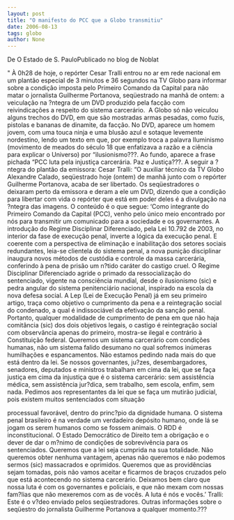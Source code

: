 ```yaml
---
layout: post
title: "O manifesto do PCC que a Globo transmitiu"
date: 2006-08-13
tags: globo
author: None
---
```

De O Estado de S. PauloPublicado no blog de Noblat

" &Agrave; 0h28 de hoje, o rep&oacute;rter Cesar Tralli entrou no ar em rede nacional em um plant&atilde;o especial de 3 minutos e 36 segundos na TV Globo para informar sobre a condi&ccedil;&atilde;o imposta pelo Primeiro Comando da Capital para n&atilde;o matar o jornalista Guilherme Portanova, seq&uuml;estrado na manh&atilde; de ontem: a veicula&ccedil;&atilde;o na ?ntegra de um DVD produzido pela fac&ccedil;&atilde;o com reivindica&ccedil;&otilde;es a respeito do sistema carcer&aacute;rio. &nbsp;A Globo s&oacute; n&atilde;o veiculou alguns trechos do DVD, em que s&atilde;o mostradas armas pesadas, como fuzis, pistolas e bananas de dinamite, da fac&ccedil;&atilde;o. No DVD, aparece um homem jovem, com uma touca ninja e uma blus&atilde;o azul e sotaque levemente nordestino, lendo um texto em que, por exemplo troca a palavra Iluminismo (movimento de meados do s&eacute;culo 18 que enfatizava a raz&atilde;o e a ci&ecirc;ncia para explicar o Universo) por &ldquo;ilusionismo???. Ao fundo, aparece a frase pichada &ldquo;PCC luta pela injusti&ccedil;a carcer&aacute;ria. Paz e Justi&ccedil;a???. A seguir a ?ntegra do plant&atilde;o da emissora:&nbsp;Cesar Tralli: &ldquo;O auxiliar t&eacute;cnico da TV Globo Alexandre Calado, seq&uuml;estrado hoje (ontem) de manh&atilde; junto com o rep&oacute;rter Guilherme Portanova, acaba de ser libertado. Os seq&uuml;estradores o deixaram perto da emissora e deram a ele um DVD, dizendo que a condi&ccedil;&atilde;o para libertar com vida o rep&oacute;rter que est&aacute; em poder deles &eacute; a divulga&ccedil;&atilde;o na ?ntegra das imagens. O conte&uacute;do &eacute; o que segue:&nbsp;&lsquo;Como integrante do Primeiro Comando da Capital (PCC), venho pelo &uacute;nico meio encontrado por n&oacute;s para transmitir um comunicado para a sociedade e os governantes. A introdu&ccedil;&atilde;o do Regime Disciplinar Diferenciado, pela Lei 10.792 de 2003, no interior da fase de execu&ccedil;&atilde;o penal, inverte a l&oacute;gica da execu&ccedil;&atilde;o penal. E coerente com a perspectiva de elimina&ccedil;&atilde;o e inabilita&ccedil;&atilde;o dos setores sociais redundantes, leia-se clientela do sistema penal, a nova puni&ccedil;&atilde;o disciplinar inaugura novos m&eacute;todos de cust&oacute;dia e controle da massa carcer&aacute;ria, conferindo &agrave; pena de pris&atilde;o um n?tido car&aacute;ter do castigo cruel.&nbsp;O Regime Disciplinar Diferenciado agride o primado da ressocializa&ccedil;&atilde;o do sentenciado, vigente na consci&ecirc;ncia mundial, desde o ilusionismo (sic) e pedra angular do sistema penitenci&aacute;rio nacional, inspirado na escola da nova defesa social. A Lep (Lei de Execu&ccedil;&atilde;o Penal) j&aacute; em seu primeiro artigo, tra&ccedil;a como objetivo o cumprimento da pena e a reintegra&ccedil;&atilde;o social do condenado, a qual &eacute; indissoci&aacute;vel da efetiva&ccedil;&atilde;o da san&ccedil;&atilde;o penal. Portanto, qualquer modalidade de cumprimento de pena em que n&atilde;o haja comit&acirc;ncia (sic) dos dois objetivos legais, o castigo &eacute; reintegra&ccedil;&atilde;o social com observ&acirc;ncia apenas do primeiro, mostra-se ilegal e contr&aacute;rio &agrave; Constitui&ccedil;&atilde;o federal.&nbsp;Queremos um sistema carcer&aacute;rio com condi&ccedil;&otilde;es humanas, n&atilde;o um sistema falido desumano no qual sofremos in&uacute;meras humilha&ccedil;&otilde;es e espancamentos. N&atilde;o estamos pedindo nada mais do que est&aacute; dentro da lei. Se nossos governantes, ju?zes, desembargadores, senadores, deputados e ministros trabalham em cima da lei, que se fa&ccedil;a justi&ccedil;a em cima da injusti&ccedil;a que &eacute; o sistema carcer&aacute;rio: sem assist&ecirc;ncia m&eacute;dica, sem assist&ecirc;ncia jur?dica, sem trabalho, sem escola, enfim, sem nada.&nbsp;Pedimos aos representantes da lei que se fa&ccedil;a um mutir&atilde;o judicial, pois existem muitos sentenciados com situa&ccedil;&atilde;o

processual favor&aacute;vel, dentro do princ?pio da dignidade humana. O sistema penal brasileiro &eacute; na verdade um verdadeiro dep&oacute;sito humano, onde l&aacute; se jogam os serem humanos como se fossem animais. O RDD &eacute; inconstitucional. O Estado Democr&aacute;tico de Direito tem a obriga&ccedil;&atilde;o e o dever de dar o m?nimo de condi&ccedil;&otilde;es de sobreviv&ecirc;ncia para os sentenciados. Queremos que a lei seja cumprida na sua totalidade. N&atilde;o queremos obter nenhuma vantagem, apenas n&atilde;o queremos e n&atilde;o podemos sermos (sic) massacrados e oprimidos.&nbsp;Queremos que as provid&ecirc;ncias sejam tomadas, pois n&atilde;o vamos aceitar e ficarmos de bra&ccedil;os cruzados pelo que est&aacute; acontecendo no sistema carcer&aacute;rio. Deixamos bem claro que nossa luta &eacute; com os governantes e policiais, e que n&atilde;o mexam com nossas fam?lias que n&atilde;o mexeremos com as de voc&ecirc;s. A luta &eacute; n&oacute;s e voc&ecirc;s.&rsquo;&nbsp;Tralli: Este &eacute; o v?deo enviado pelos seq&uuml;estradores. Outras informa&ccedil;&otilde;es sobre o seq&uuml;estro do jornalista Guilherme Portanova a qualquer momento.???
